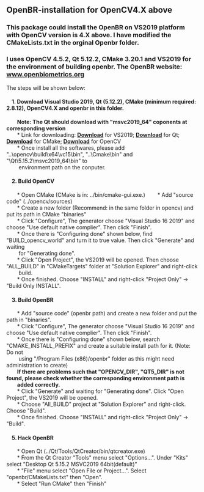 ## OpenBR-installation for OpenCV4.X above
### This package could install the OpenBR on VS2019 platform with OpenCV version is 4.X above. I have modified the CMakeLists.txt in the orginal Openbr folder.
### I uses OpenCV 4.5.2, Qt 5.12.2, CMake 3.20.1 and VS2019 for the environment of building openbr. The OpenBR website: www.openbiometrics.org  
The steps will be shown below:
#### &emsp;1. Download Visual Studio 2019, Qt (5.12.2), CMake (minimum required: 2.8.12), OpenCV4.X and openbr in this folder.  
&emsp;&emsp;**Note: The Qt should download with "msvc2019_64" coponents at corresponding version**  
&emsp;&emsp;* Link for downloading: **[Download](https://visualstudio.microsoft.com/zh-hans/vs/)** for VS2019; **[Download](https://www.qt.io/download)** for Qt; **[Download](https://cmake.org/download/)** for CMake; **[Download](https://opencv.org/releases/)** for OpenCV  
&emsp;&emsp;* Once install all the softwares, please add "..\opencv\build\x64\vc15\bin", "..\Cmake\bin" and "\Qt\5.15.2\msvc2019_64\bin" to  
&emsp;&emsp;&nbsp;environment path on the conputer.
#### &emsp;2. Build OpenCV  
&emsp;&emsp;* Open CMake (CMake is in: ../bin/cmake-gui.exe.) 
&emsp;&emsp;* Add "source code" (../opencv/sources)  
&emsp;&emsp;* Create a new folder (Recommend: in the same folder in opencv) and put its path in CMake "binaries"  
&emsp;&emsp;* Click "Configure", The generator choose "Visual Studio 16 2019" and choose "Use default native complier". Then click "Finish".  
&emsp;&emsp;* Once there is "Configuring done" shown below, find "BUILD_opencv_world" and turn it to true value. Then click "Generate" and waiting  
&emsp;&emsp;&nbsp;for "Generating done".  
&emsp;&emsp;* Click "Open Project", the VS2019 will be opened. Then choose "ALL_BUILD" in "CMakeTargets" folder at "Solution Explorer" and right-click  
&emsp;&emsp;&nbsp;build.  
&emsp;&emsp;* Once finished. Choose "INSTALL" and right-click "Project Only" -> "Build Only INSTALL".  
#### &emsp;3. Build OpenBR  
&emsp;&emsp;* Add "source code" (openbr path) and create a new folder and put the path in "binaries".  
&emsp;&emsp;* Click "Configure", The generator choose "Visual Studio 16 2019" and choose "Use default native complier". Then click "Finish".  
&emsp;&emsp;* Once there is "Configuring done" shown below, search "CMAKE_INSTALL_PREFIX" and create a suitable install path for it. (Note: Do not  
&emsp;&emsp;&nbsp;using "/Program Files (x86)/openbr" folder as this might need administration to create)  
&emsp;&emsp;**If there are problems such that "OPENCV_DIR", "QT5_DIR" is not found, please check whether the corresponding environment path is  
&emsp;&emsp;added correctly.**  
&emsp;&emsp;* Click "Generate" and waiting for "Generating done". Click "Open Project", the VS2019 will be opened.   
&emsp;&emsp;* Choose "All_BUILD" project at "Solution Explorer" and right-click. Choose "Build".  
&emsp;&emsp;* Once finished. Choose "INSTALL" and right-click "Project Only" -> "Build".  
#### &emsp;5. Hack OpenBR
&emsp;&emsp;* Open Qt (../Qt/Tools/QtCreator/bin/qtcreator.exe)  
&emsp;&emsp;* From the Qt Creator "Tools" menu select "Options...". Under "Kits" select "Desktop Qt 5.15.2 MSVC2019 64bit(default)"  
&emsp;&emsp;* "File" menu select "Open File or Project...". Select "openbr/CMakeLists.txt" then "Open".  
&emsp;&emsp;* Select "Run CMake" then "Finish"  
